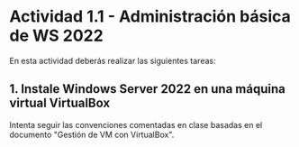 # Actividad 1.1 - Administración básica de WS 2022

En esta actividad deberás realizar las siguientes tareas:

## 1. Instale Windows Server 2022 en una máquina virtual VirtualBox

Intenta seguir las convenciones comentadas en clase basadas en el documento "Gestión de VM con VirtualBox".
